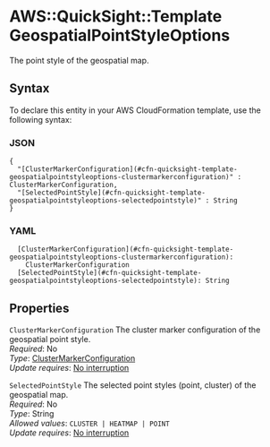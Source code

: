 # AWS::QuickSight::Template GeospatialPointStyleOptions<a name="aws-properties-quicksight-template-geospatialpointstyleoptions"></a>

The point style of the geospatial map\.

## Syntax<a name="aws-properties-quicksight-template-geospatialpointstyleoptions-syntax"></a>

To declare this entity in your AWS CloudFormation template, use the following syntax:

### JSON<a name="aws-properties-quicksight-template-geospatialpointstyleoptions-syntax.json"></a>

```
{
  "[ClusterMarkerConfiguration](#cfn-quicksight-template-geospatialpointstyleoptions-clustermarkerconfiguration)" : ClusterMarkerConfiguration,
  "[SelectedPointStyle](#cfn-quicksight-template-geospatialpointstyleoptions-selectedpointstyle)" : String
}
```

### YAML<a name="aws-properties-quicksight-template-geospatialpointstyleoptions-syntax.yaml"></a>

```
  [ClusterMarkerConfiguration](#cfn-quicksight-template-geospatialpointstyleoptions-clustermarkerconfiguration): 
    ClusterMarkerConfiguration
  [SelectedPointStyle](#cfn-quicksight-template-geospatialpointstyleoptions-selectedpointstyle): String
```

## Properties<a name="aws-properties-quicksight-template-geospatialpointstyleoptions-properties"></a>

`ClusterMarkerConfiguration`  <a name="cfn-quicksight-template-geospatialpointstyleoptions-clustermarkerconfiguration"></a>
The cluster marker configuration of the geospatial point style\.  
*Required*: No  
*Type*: [ClusterMarkerConfiguration](aws-properties-quicksight-template-clustermarkerconfiguration.md)  
*Update requires*: [No interruption](https://docs.aws.amazon.com/AWSCloudFormation/latest/UserGuide/using-cfn-updating-stacks-update-behaviors.html#update-no-interrupt)

`SelectedPointStyle`  <a name="cfn-quicksight-template-geospatialpointstyleoptions-selectedpointstyle"></a>
The selected point styles \(point, cluster\) of the geospatial map\.  
*Required*: No  
*Type*: String  
*Allowed values*: `CLUSTER | HEATMAP | POINT`  
*Update requires*: [No interruption](https://docs.aws.amazon.com/AWSCloudFormation/latest/UserGuide/using-cfn-updating-stacks-update-behaviors.html#update-no-interrupt)
